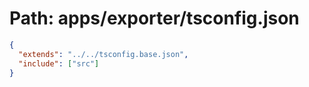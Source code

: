 # Path: apps/exporter/tsconfig.json

```json
{
  "extends": "../../tsconfig.base.json",
  "include": ["src"]
}
```

